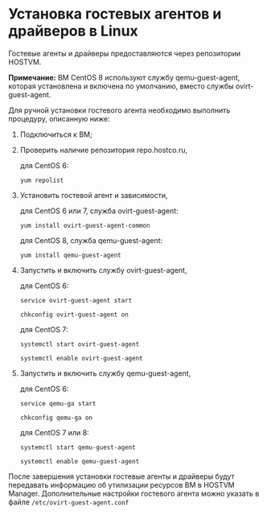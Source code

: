 # Установка гостевых агентов и драйверов в Linux

Гостевые агенты и драйверы предоставляются через репозитории HOSTVM.

**Примечание:** ВМ CentOS 8 используют службу qemu-guest-agent, которая установлена и включена по умолчанию, вместо службы ovirt-guest-agent.

Для ручной установки гостевого агента необходимо выполнить процедуру, описанную ниже:

1. Подключиться к ВМ;
2.  Проверить наличие репозитория repo.hostco.ru,

    для CentOS 6:

    `yum repolist`
3.  Установить гостевой агент и зависимости,

    для CentOS 6 или 7, служба ovirt-guest-agent:

    `yum install ovirt-guest-agent-common`

    для CentOS 8, служба qemu-guest-agent:

    `yum install qemu-guest-agent`
4.  Запустить и включить службу ovirt-guest-agent,

    для CentOS 6:

    `service ovirt-guest-agent start`

    `chkconfig ovirt-guest-agent on`

    для CentOS 7:

    `systemctl start ovirt-guest-agent`

    `systemctl enable ovirt-guest-agent`
5.  Запустить и включить службу qemu-guest-agent,

    для CentOS 6:

    `service qemu-ga start`

    `chkconfig qemu-ga on`

    для CentOS 7 или 8:

    `systemctl start qemu-guest-agent`

    `systemctl enable qemu-guest-agent`

После завершения установки гостевые агенты и драйверы будут передавать информацию об утилизации ресурсов ВМ в HOSTVM Manager. Дополнительные настройки гостевого агента можно указать в файле `/etc/ovirt-guest-agent.conf`
